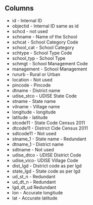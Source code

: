 ## Columns
 - id - Internal ID
 - objectid - Internal ID same as id
 - schcd - not used
 - schname - Name of the School
 - schcat - School Category Code
 - school_cat - School Category
 - schtype - School Type Code
 - school_typ - School Type 
 - schmgt - School Management Code
 - management - School Management 
 - rururb - Rural or Urban
 - location - Not used
 - pincode - Pincode
 - dtname - District name
 - udise_stco - UDISE State Code
 - stname - State name 
 - vilname - Village name
 - longitude - longitude
 - latitude - latitude
 - stcode11 - State Code Census 2011
 - dtcode11 - District Cide Census 2011
 - sdtcode11 - Not used
 - stname_1 - State name - Redundant
 - dtname_1 - District name 
 - sdtname - Not used
 - udise_dtco - UDISE District Code
 - udise_vico- UDISE Village Code
 - dist_lgd - District code as per lgd
 - state_lgd - State code as per lgd
 - ud_st_n - Redundant
 - ud_dt_n - Redundant
 - lgd_dt_ud Redundant
 - lon - Accurate longitude
 - lat - Accurate latitude